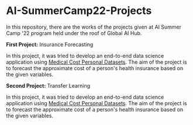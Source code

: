 # AI-SummerCamp22-Projects

In this repository, there are the works of the projects given at AI Summer Camp '22 program held under the roof of Global AI Hub.

**First Project:** Insurance Forecasting

In this project, it was tried to develop an end-to-end data science application using [Medical Cost Personal Datasets](https://www.kaggle.com/datasets/mirichoi0218/insurance). The aim of the project is to forecast the approximate cost of a person's health insurance based on the given variables.

**Second Project:** Transfer Learning

In this project, it was tried to develop an end-to-end data science application using [Medical Cost Personal Datasets](https://www.kaggle.com/datasets/mirichoi0218/insurance). The aim of the project is to forecast the approximate cost of a person's health insurance based on the given variables.


